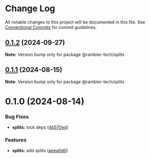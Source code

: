 # Change Log

All notable changes to this project will be documented in this file.
See [Conventional Commits](https://conventionalcommits.org) for commit guidelines.

## [0.1.2](https://github.com/rambler-digital-solutions/rambler-common/compare/@rambler-tech/splits@0.1.1...@rambler-tech/splits@0.1.2) (2024-09-27)

**Note:** Version bump only for package @rambler-tech/splits

## [0.1.1](https://github.com/rambler-digital-solutions/rambler-common/compare/@rambler-tech/splits@0.1.0...@rambler-tech/splits@0.1.1) (2024-08-15)

**Note:** Version bump only for package @rambler-tech/splits

# 0.1.0 (2024-08-14)

### Bug Fixes

- **splits:** lock deps ([4b570ed](https://github.com/rambler-digital-solutions/rambler-common/commit/4b570ed4f8bca2a7051951a329ee141b408d4384))

### Features

- **splits:** add splits ([aeea0d0](https://github.com/rambler-digital-solutions/rambler-common/commit/aeea0d0261193f41b1c37393900933734df7346e))
